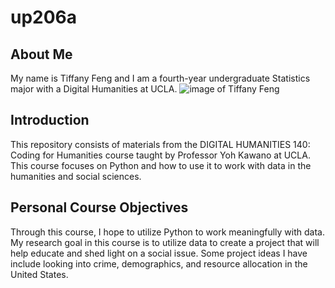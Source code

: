# up206a

## About Me
My name is Tiffany Feng and I am a fourth-year undergraduate Statistics major with a Digital Humanities at UCLA.
![image of Tiffany Feng](https://i.imgur.com/477227x.jpeg)

## Introduction
This repository consists of materials from the DIGITAL HUMANITIES 140: Coding for Humanities course taught by Professor Yoh Kawano at UCLA. This course focuses on Python and how to use it to work with data in the humanities and social sciences.

## Personal Course Objectives
Through this course, I hope to utilize Python to work meaningfully with data. My research goal in this course is to utilize data to create a project that will help educate and shed light on a social issue. Some project ideas I have include looking into crime, demographics, and resource allocation in the United States.
